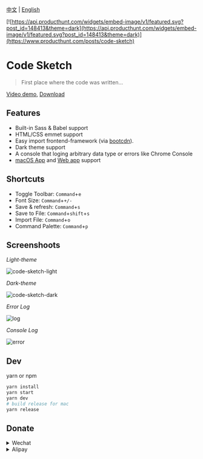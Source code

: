 [中文](README.md) | [English](README-en.md)

[![https://api.producthunt.com/widgets/embed-image/v1/featured.svg?post_id=148413&theme=dark](https://api.producthunt.com/widgets/embed-image/v1/featured.svg?post_id=148413&theme=dark)](https://www.producthunt.com/posts/code-sketch)

# Code Sketch

> First place where the code was written...

[Video demo](https://youtu.be/gIxrk8iXACE),  [Download](https://github.com/keelii/code-sketch/releases/)

## Features

* Built-in Sass & Babel support
* HTML/CSS emmet support
* Easy import frontend-framework (via [bootcdn](https://www.bootcdn.cn/)).
* Dark theme support
* A console that loging arbitrary data type or errors like Chrome Console
* [macOS App](http://code-sketch.com) and [Web app](http://web.code-sketch.com) support

## Shortcuts

* Toggle Toolbar: `Command`+`e`
* Font Size: `Command`+`+/-`
* Save & refresh: `Command`+`s`
* Save to File: `Command`+`shift`+`s`
* Import File: `Command`+`o`
* Command Palette: `Command`+`p`

## Screenshoots

*Light-theme*

![code-sketch-light](https://code-sketch.com/image/code-sketch-light-theme.png)

*Dark-theme*

![code-sketch-dark](https://code-sketch.com/image/code-sketch-dark-theme.png)

*Error Log*

![log](https://code-sketch.com/image/code-sketch-error-log.png)

*Console Log*

![error](https://code-sketch.com/image/code-sketch-console-log.png)

## Dev

yarn or npm

```bash
yarn install
yarn start
yarn dev
# build release for mac
yarn release
```

## Donate

<details><summary>Wechat</summary>
<p>
    <img id="wechat-img" width="150" height="150" src="https://img20.360buyimg.com/devfe/jfs/t1/21276/10/6601/79942/5c612355Ebf90f7d4/59d92ca3cd5e85f8.png" alt="donate-wechat" />
</p>
</details>

<details><summary>Alipay</summary>
<p>
    <img id="wechat-img" width="150" height="150" src="https://img10.360buyimg.com/devfe/jfs/t1/20408/25/6709/20132/5c612338E1e48641f/20cf08d4409c6a8e.png" alt="donate-wechat" />
</p>
</details>


